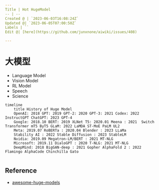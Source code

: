 ```yaml
---
Title | Hot HugeModel
-- | --
Created @ | `2023-06-03T16:08:24Z`
Updated @| `2023-06-05T07:00:50Z`
Labels | ``
Edit @| [here](https://github.com/junxnone/aiwiki/issues/408)

---
```

# 大模型
- Language Model
- Vision Model
- RL Model
- Speech
- Science


```mermaid
timeline
    title History of Huge Model
    OpenAI: 2018 GPT: 2019 GPT-2: 2020 GPT-3: 2021 Codex: 2022 InstructGPT ChatGPT: 2023 GPT-4
    Google: 2018.10 BERT: 2019 XLNet T5: 2020.01 Meena : 2021  Switch Transformer mT5 ByT5 GLaM: 2022 LaMDA ST-MoE PaLM UL2    
    Meta: 2019.07 RoBERTa : 2020.04 Blender : 2023 LLaMa
    Stability AI : 2022 Stable Diffusion : 2023 StableLM
    Nvidia: 2019.09 Megatron-LM/BERT : 2021 MT-NLG
    Microsoft: 2019.11 DialoGPT : 2020 T-NLG: 2021 MT-NLG
    DeepMind: 2018 BigGAN-deep : 2021 Gopher AlphaFold 2 : 2022 Flamingo AlphaCode Chinchilla Gato


```


## Reference
- [awesome-huge-models](https://github.com/zhengzangw/awesome-huge-models)
